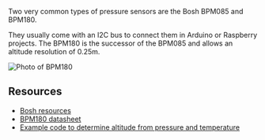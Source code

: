 Two very common types of pressure sensors are the Bosh BPM085 and BPM180.

They usually come with an I2C bus to connect them in Arduino or Raspberry projects.
The BPM180 is the successor of the BPM085 and allows an altitude resolution of 0.25m.

![Photo of BPM180](http://robotechshop.com/wp-content/uploads/2015/12/BPM-180-300x300.jpg)

Resources
---------
* [Bosh resources](https://www.bosch-sensortec.com/en/homepage/products_3/environmental_sensors_1/bmp180_1/bmp180)
* [BPM180 datasheet](https://ae-bst.resource.bosch.com/media/products/dokumente/bmp180/BST-BMP180-DS000-12~1.pdf)
* [Example code to determine altitude from pressure and temperature](https://learn.adafruit.com/using-the-bmp085-with-raspberry-pi/using-the-adafruit-bmp-python-library)
